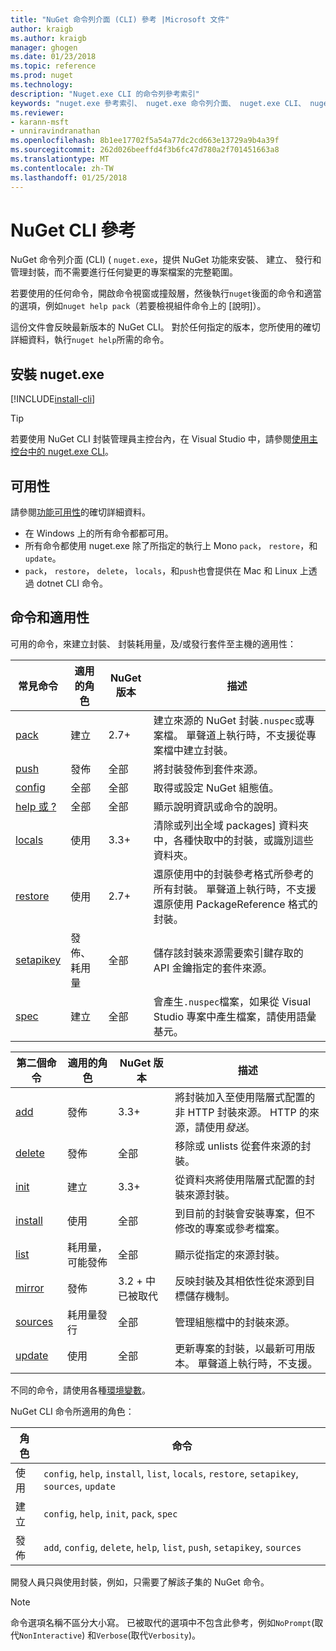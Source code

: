```yaml
---
title: "NuGet 命令列介面 (CLI) 參考 |Microsoft 文件"
author: kraigb
ms.author: kraigb
manager: ghogen
ms.date: 01/23/2018
ms.topic: reference
ms.prod: nuget
ms.technology: 
description: "Nuget.exe CLI 的命令列參考索引"
keywords: "nuget.exe 參考索引、 nuget.exe 命令列介面、 nuget.exe CLI、 nuget 命令"
ms.reviewer:
- karann-msft
- unniravindranathan
ms.openlocfilehash: 8b1ee17702f5a54a77dc2cd663e13729a9b4a39f
ms.sourcegitcommit: 262d026beeffd4f3b6fc47d780a2f701451663a8
ms.translationtype: MT
ms.contentlocale: zh-TW
ms.lasthandoff: 01/25/2018
---
```

# <a name="nuget-cli-reference"></a>NuGet CLI 參考

NuGet 命令列介面 (CLI) ( `nuget.exe`，提供 NuGet 功能來安裝、 建立、 發行和管理封裝，而不需要進行任何變更的專案檔案的完整範圍。

若要使用的任何命令，開啟命令視窗或撞殼層，然後執行`nuget`後面的命令和適當的選項，例如`nuget help pack`（若要檢視組件命令上的 [說明]）。

這份文件會反映最新版本的 NuGet CLI。 對於任何指定的版本，您所使用的確切詳細資料，執行`nuget help`所需的命令。

## <a name="installing-nugetexe"></a>安裝 nuget.exe

[!INCLUDE[install-cli](../includes/install-cli.md)]

> [!Tip]
> 若要使用 NuGet CLI 封裝管理員主控台內，在 Visual Studio 中，請參閱[使用主控台中的 nuget.exe CLI](package-manager-console.md#using-the-nugetexe-cli-in-the-console)。

## <a name="availability"></a>可用性

請參閱[功能可用性](../install-nuget-client-tools.md#feature-availability)的確切詳細資料。

- 在 Windows 上的所有命令都都可用。
- 所有命令都使用 nuget.exe 除了所指定的執行上 Mono `pack`， `restore`，和`update`。
- `pack`， `restore`， `delete`， `locals`，和`push`也會提供在 Mac 和 Linux 上透過 dotnet CLI 命令。

## <a name="commands-and-applicability"></a>命令和適用性

可用的命令，來建立封裝、 封裝耗用量，及/或發行套件至主機的適用性：

| 常見命令 | 適用的角色 | NuGet 版本 | 描述 |
| --- | --- | --- | --- |
| [pack](cli-ref-pack.md) | 建立 | 2.7+ | 建立來源的 NuGet 封裝`.nuspec`或專案檔。 單聲道上執行時，不支援從專案檔中建立封裝。 |
| [push](cli-ref-push.md) | 發佈 | 全部 | 將封裝發佈到套件來源。 |
| [config](cli-ref-config.md) | 全部 | 全部 | 取得或設定 NuGet 組態值。 |
| [help 或 ?](cli-ref-help.md) | 全部 | 全部 | 顯示說明資訊或命令的說明。 |
| [locals](cli-ref-locals.md) | 使用 | 3.3+ | 清除或列出全域 packages] 資料夾中，各種快取中的封裝，或識別這些資料夾。 |
| [restore](cli-ref-restore.md) | 使用 | 2.7+ | 還原使用中的封裝參考格式所參考的所有封裝。 單聲道上執行時，不支援還原使用 PackageReference 格式的封裝。 |
| [setapikey](cli-ref-setapikey.md) | 發佈、 耗用量 | 全部 | 儲存該封裝來源需要索引鍵存取的 API 金鑰指定的套件來源。 |
| [spec](cli-ref-spec.md) | 建立 | 全部 | 會產生`.nuspec`檔案，如果從 Visual Studio 專案中產生檔案，請使用語彙基元。 |

| 第二個命令 | 適用的角色 | NuGet 版本 | 描述 |
| --- | --- | --- | --- |
| [add](cli-ref-add.md) | 發佈 | 3.3+ | 將封裝加入至使用階層式配置的非 HTTP 封裝來源。 HTTP 的來源，請使用*發送*。 |
| [delete](cli-ref-delete.md) | 發佈 | 全部 | 移除或 unlists 從套件來源的封裝。 |
| [init](cli-ref-init.md) | 建立 | 3.3+ | 從資料夾將使用階層式配置的封裝來源封裝。 |
| [install](cli-ref-install.md) | 使用 | 全部 | 到目前的封裝會安裝專案，但不修改的專案或參考檔案。 |
| [list](cli-ref-list.md) | 耗用量，可能發佈 | 全部 | 顯示從指定的來源封裝。 |
| [mirror](cli-ref-mirror.md) | 發佈 | 3.2 + 中已被取代 | 反映封裝及其相依性從來源到目標儲存機制。 |
| [sources](cli-ref-sources.md) | 耗用量發行 | 全部 | 管理組態檔中的封裝來源。 |
| [update](cli-ref-update.md) | 使用 | 全部 | 更新專案的封裝，以最新可用版本。 單聲道上執行時，不支援。 |

不同的命令，請使用各種[環境變數](cli-ref-environment-variables.md)。

NuGet CLI 命令所適用的角色：

| 角色 | 命令 |
| --- | --- |
| 使用 | `config`, `help`, `install`, `list`, `locals`, `restore`, `setapikey`, `sources`, `update` |
| 建立 | `config`, `help`, `init`, `pack`, `spec` |
| 發佈 | `add`, `config`, `delete`, `help`, `list`, `push`, `setapikey`, `sources` |

開發人員只與使用封裝，例如，只需要了解該子集的 NuGet 命令。

> [!Note]
> 命令選項名稱不區分大小寫。 已被取代的選項中不包含此參考，例如`NoPrompt`(取代`NonInteractive`) 和`Verbose`(取代`Verbosity`)。
